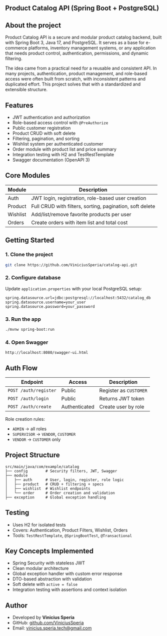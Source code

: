 ## Product Catalog API (Spring Boot + PostgreSQL)

## About the project

Product Catalog API is a secure and modular product catalog backend, built with Spring Boot 3, Java 17, and PostgreSQL.
It serves as a base for e-commerce platforms, inventory management systems, or any application that needs product control, authentication, permissions, and dynamic filtering.

The idea came from a practical need for a reusable and consistent API. In many projects, authentication, product management, and role-based access were often built from scratch, with inconsistent patterns and duplicated effort. This project solves that with a standardized and extensible structure.

## Features

- JWT authentication and authorization
- Role-based access control with `@PreAuthorize`
- Public customer registration
- Product CRUD with soft delete
- Filtering, pagination, and sorting
- Wishlist system per authenticated customer
- Order module with product list and price summary
- Integration testing with H2 and TestRestTemplate
- Swagger documentation (OpenAPI 3)

## Core Modules

| Module   | Description                                |
|----------|--------------------------------------------|
| Auth     | JWT login, registration, role-based user creation |
| Product  | Full CRUD with filters, sorting, pagination, soft delete |
| Wishlist | Add/list/remove favorite products per user |
| Orders   | Create orders with item list and total cost |

## Getting Started

### 1. Clone the project

```bash
git clone https://github.com/ViniciusSperia/catalog-api.git
```

### 2. Configure database

Update `application.properties` with your local PostgreSQL setup:

```properties
spring.datasource.url=jdbc:postgresql://localhost:5432/catalog_db
spring.datasource.username=your_user
spring.datasource.password=your_password
```

### 3. Run the app

```bash
./mvnw spring-boot:run
```

### 4. Open Swagger

```
http://localhost:8080/swagger-ui.html
```

## Auth Flow

| Endpoint           | Access        | Description                    |
|--------------------|---------------|--------------------------------|
| `POST /auth/register` | Public     | Register as `CUSTOMER`        |
| `POST /auth/login`    | Public     | Returns JWT token             |
| `POST /auth/create`   | Authenticated | Create user by role          |

Role creation rules:
- `ADMIN` → all roles
- `SUPERVISOR` → `VENDOR`, `CUSTOMER`
- `VENDOR` → `CUSTOMER` only

## Project Structure

```
src/main/java/com/example/catalog
├── config        # Security filters, JWT, Swagger
├── module
│   ├── auth      # User, login, register, role logic
│   ├── product   # CRUD + filtering + specs
│   ├── wishlist  # Wishlist endpoints
│   └── order     # Order creation and validation
├── exception     # Global exception handling
```

## Testing

- Uses H2 for isolated tests
- Covers: Authentication, Product Filters, Wishlist, Orders
- Tools: `TestRestTemplate`, `@SpringBootTest`, `@Transactional`

## Key Concepts Implemented

- Spring Security with stateless JWT
- Clean modular architecture
- Global exception handler with custom error response
- DTO-based abstraction with validation
- Soft delete with `active = false`
- Integration testing with assertions and context isolation

## Author

- Developed by **Vinicius Speria**
- GitHub: [github.com/ViniciusSperia](https://github.com/ViniciusSperia)
- Email: [vinicius.speria.tech@gmail.com](mailto:vinicius.speria.tech@gmail.com)
